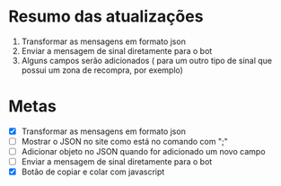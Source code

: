 # Resumo das atualizações
1. Transformar as mensagens em formato json
2. Enviar a mensagem de sinal diretamente para o bot
3. Alguns campos serão adicionados ( para um outro tipo de sinal que possui um zona de recompra, por exemplo)

# Metas
- [x] Transformar as mensagens em formato json
- [ ] Mostrar o JSON no site como está no comando com ";"
- [ ] Adicionar objeto no JSON quando for adicionado um novo campo
- [ ] Enviar a mensagem de sinal diretamente para o bot
- [x] Botão de copiar e colar com javascript